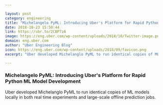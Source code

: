 ```yaml
---

layout: post
category: engineering
title: "Michelangelo PyML: Introducing Uber's Platform for Rapid Python ML Model Development"
date: 2018-10-23 15:50:44
link: https://ubr.to/2CBP7zA
image: https://eng.uber.com/wp-content/uploads/2018/10/Twitter-image.png
domain: eng.uber.com
author: "Uber Engineering Blog"
icon: https://eng.uber.com/wp-content/uploads/2018/09/favicon.png
excerpt: "Uber developed Michelanglo PyML to run identical copies of ML models locally in both real time experiments and large-scale offline prediction jobs."

---
```


### Michelangelo PyML: Introducing Uber's Platform for Rapid Python ML Model Development

Uber developed Michelanglo PyML to run identical copies of ML models locally in both real time experiments and large-scale offline prediction jobs.